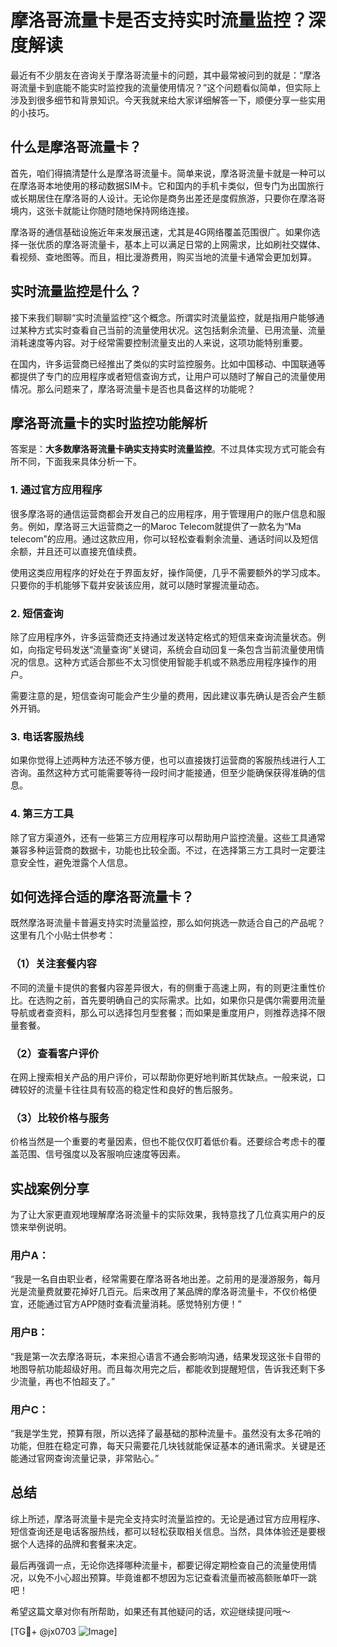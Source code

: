 # 摩洛哥流量卡是否支持实时流量监控？深度解读

最近有不少朋友在咨询关于摩洛哥流量卡的问题，其中最常被问到的就是：“摩洛哥流量卡到底能不能实时监控我的流量使用情况？”这个问题看似简单，但实际上涉及到很多细节和背景知识。今天我就来给大家详细解答一下，顺便分享一些实用的小技巧。

## 什么是摩洛哥流量卡？

首先，咱们得搞清楚什么是摩洛哥流量卡。简单来说，摩洛哥流量卡就是一种可以在摩洛哥本地使用的移动数据SIM卡。它和国内的手机卡类似，但专门为出国旅行或长期居住在摩洛哥的人设计。无论你是商务出差还是度假旅游，只要你在摩洛哥境内，这张卡就能让你随时随地保持网络连接。

摩洛哥的通信基础设施近年来发展迅速，尤其是4G网络覆盖范围很广。如果你选择一张优质的摩洛哥流量卡，基本上可以满足日常的上网需求，比如刷社交媒体、看视频、查地图等。而且，相比漫游费用，购买当地的流量卡通常会更加划算。

## 实时流量监控是什么？

接下来我们聊聊“实时流量监控”这个概念。所谓实时流量监控，就是指用户能够通过某种方式实时查看自己当前的流量使用状况。这包括剩余流量、已用流量、流量消耗速度等内容。对于经常需要控制流量支出的人来说，这项功能特别重要。

在国内，许多运营商已经推出了类似的实时监控服务。比如中国移动、中国联通等都提供了专门的应用程序或者短信查询方式，让用户可以随时了解自己的流量使用情况。那么问题来了，摩洛哥流量卡是否也具备这样的功能呢？

## 摩洛哥流量卡的实时监控功能解析

答案是：**大多数摩洛哥流量卡确实支持实时流量监控**。不过具体实现方式可能会有所不同，下面我来具体分析一下。

### 1. **通过官方应用程序**
很多摩洛哥的通信运营商都会开发自己的应用程序，用于管理用户的账户信息和服务。例如，摩洛哥三大运营商之一的Maroc Telecom就提供了一款名为“Ma telecom”的应用。通过这款应用，你可以轻松查看剩余流量、通话时间以及短信余额，并且还可以直接充值续费。

使用这类应用程序的好处在于界面友好，操作简便，几乎不需要额外的学习成本。只要你的手机能够下载并安装该应用，就可以随时掌握流量动态。

### 2. **短信查询**
除了应用程序外，许多运营商还支持通过发送特定格式的短信来查询流量状态。例如，向指定号码发送“流量查询”关键词，系统会自动回复一条包含当前流量使用情况的信息。这种方式适合那些不太习惯使用智能手机或不熟悉应用程序操作的用户。

需要注意的是，短信查询可能会产生少量的费用，因此建议事先确认是否会产生额外开销。

### 3. **电话客服热线**
如果你觉得上述两种方法还不够方便，也可以直接拨打运营商的客服热线进行人工咨询。虽然这种方式可能需要等待一段时间才能接通，但至少能确保获得准确的信息。

### 4. **第三方工具**
除了官方渠道外，还有一些第三方应用程序可以帮助用户监控流量。这些工具通常兼容多种运营商的数据卡，功能也比较全面。不过，在选择第三方工具时一定要注意安全性，避免泄露个人信息。

## 如何选择合适的摩洛哥流量卡？

既然摩洛哥流量卡普遍支持实时流量监控，那么如何挑选一款适合自己的产品呢？这里有几个小贴士供参考：

### （1）关注套餐内容
不同的流量卡提供的套餐内容差异很大，有的侧重于高速上网，有的则更注重性价比。在选购之前，首先要明确自己的实际需求。比如，如果你只是偶尔需要用流量导航或者查资料，那么可以选择包月型套餐；而如果是重度用户，则推荐选择不限量套餐。

### （2）查看客户评价
在网上搜索相关产品的用户评价，可以帮助你更好地判断其优缺点。一般来说，口碑较好的流量卡往往具有较高的稳定性和良好的售后服务。

### （3）比较价格与服务
价格当然是一个重要的考量因素，但也不能仅仅盯着低价看。还要综合考虑卡的覆盖范围、信号强度以及客服响应速度等因素。

## 实战案例分享

为了让大家更直观地理解摩洛哥流量卡的实际效果，我特意找了几位真实用户的反馈来举例说明。

### 用户A：
“我是一名自由职业者，经常需要在摩洛哥各地出差。之前用的是漫游服务，每月光是流量费就要花掉好几百元。后来改用了某品牌的摩洛哥流量卡，不仅价格便宜，还能通过官方APP随时查看流量消耗。感觉特别方便！”

### 用户B：
“我是第一次去摩洛哥玩，本来担心语言不通会影响沟通，结果发现这张卡自带的地图导航功能超级好用。而且每次用完之后，都能收到提醒短信，告诉我还剩下多少流量，再也不怕超支了。”

### 用户C：
“我是学生党，预算有限，所以选择了最基础的那种流量卡。虽然没有太多花哨的功能，但胜在稳定可靠，每天只需要花几块钱就能保证基本的通讯需求。关键是还能通过官网查询流量记录，非常贴心。”

## 总结

综上所述，摩洛哥流量卡是完全支持实时流量监控的。无论是通过官方应用程序、短信查询还是电话客服热线，都可以轻松获取相关信息。当然，具体体验还是要根据个人选择的品牌和套餐来决定。

最后再强调一点，无论你选择哪种流量卡，都要记得定期检查自己的流量使用情况，以免不小心超出预算。毕竟谁都不想因为忘记查看流量而被高额账单吓一跳吧！

希望这篇文章对你有所帮助，如果还有其他疑问的话，欢迎继续提问哦～

[TG💪+ @jx0703 ![Image](https://github.com/user-attachments/assets/dbca1d08-cadb-493c-b0ec-ad6f7a83f270)]
